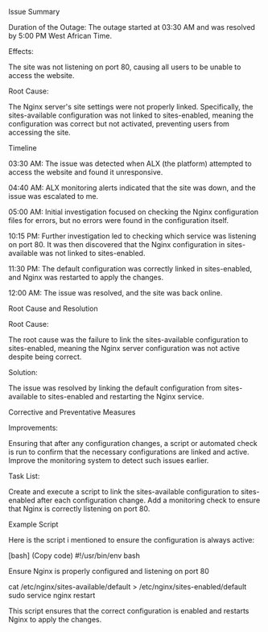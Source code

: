 

Issue Summary

Duration of the Outage: The outage started at 03:30 AM and was resolved by 5:00 PM West African Time.

Effects:

The site was not listening on port 80, causing all users to be unable to access the website.

Root Cause:

The Nginx server's site settings were not properly linked. Specifically, the sites-available configuration was not linked to sites-enabled, meaning the configuration was correct but not activated, preventing users from accessing the site.

Timeline

03:30 AM: The issue was detected when ALX (the platform) attempted to access the website and found it unresponsive.

04:40 AM: ALX monitoring alerts indicated that the site was down, and the issue was escalated to me.

05:00 AM: Initial investigation focused on checking the Nginx configuration files for errors, but no errors were found in the configuration itself.

10:15 PM: Further investigation led to checking which service was listening on port 80. It was then discovered that the Nginx configuration in sites-available was not linked to sites-enabled.

11:30 PM: The default configuration was correctly linked in sites-enabled, and Nginx was restarted to apply the changes.

12:00 AM: The issue was resolved, and the site was back online.

Root Cause and Resolution

Root Cause:

The root cause was the failure to link the sites-available configuration to sites-enabled, meaning the Nginx server configuration was not active despite being correct.

Solution:

The issue was resolved by linking the default configuration from sites-available to sites-enabled and restarting the Nginx service.

Corrective and Preventative Measures

Improvements:

Ensuring that after any configuration changes, a script or automated check is run to confirm that the necessary configurations are linked and active. Improve the monitoring system to detect such issues earlier.

Task List:

Create and execute a script to link the sites-available configuration to sites-enabled after each configuration change. Add a monitoring check to ensure that Nginx is correctly listening on port 80.

Example Script

Here is the script i mentioned to ensure the configuration is always active:

[bash] (Copy code) #!/usr/bin/env bash

Ensure Nginx is properly configured and listening on port 80

cat /etc/nginx/sites-available/default > /etc/nginx/sites-enabled/default sudo service nginx restart

This script ensures that the correct configuration is enabled and restarts Nginx to apply the changes.


